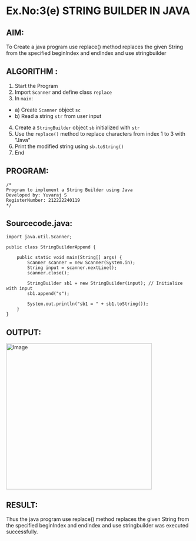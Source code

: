 # Ex.No:3(e)    STRING BUILDER IN JAVA

## AIM:
To Create a java program use replace() method replaces the given String from the specified beginIndex and endIndex and use stringbuilder

## ALGORITHM :
1.  Start the Program
2.	Import `Scanner` and define class `replace`
3.	In `main`:
-	a) Create `Scanner` object `sc`
-	b) Read a string `str` from user input
4.	Create a `StringBuilder` object `sb` initialized with `str`
5.	Use the `replace()` method to replace characters from index 1 to 3 with "Java"
6.	Print the modified string using `sb.toString()`
7.	End






## PROGRAM:
 ```
/*
Program to implement a String Builder using Java
Developed by: Yuvaraj S
RegisterNumber: 212222240119
*/
```

## Sourcecode.java:
```
import java.util.Scanner;

public class StringBuilderAppend {

    public static void main(String[] args) {
        Scanner scanner = new Scanner(System.in);
        String input = scanner.nextLine();
        scanner.close();

        StringBuilder sb1 = new StringBuilder(input); // Initialize with input
        sb1.append("s");

        System.out.println("sb1 = " + sb1.toString());
    }
}
```


## OUTPUT:

<img width="396" alt="Image" src="https://github.com/user-attachments/assets/a4d4c276-cb4b-497b-9c75-2ec65537a593" />

## RESULT:
Thus the java program use replace() method replaces the given String from the specified beginIndex and endIndex and use stringbuilder was executed successfully.



